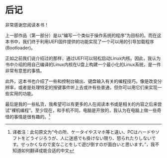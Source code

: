 # 后记

非常感谢您阅读本书！

上一部作品（第一部分）是以“编写一个类似于操作系统的程序”为目标的。而在这本书中，我们终于利用UEFI固件提供的功能实现了一个可以用的引导加载程序(Bootloader)。

正如之前我们说介绍过的那样，通过UEFI可以轻松启动Linux内核。因此，我认为书中介绍的用自己编译的Linux内核在U盘上构建一个最小化的Linux系统，是一件非常有意思的事情。

此外，这本书也介绍了一些和控制台输出、键盘输入有关的编程技巧。像是改变分辨率，或者是处理特定的按键事件听上去或许有些普通，但你可以用它们来实现一些实用的功能。

最后是我的一些私货，我希望可以有更多的人在阅读本书或是相关的内容之后来尝试“裸机编程”。至少现在，和手机不同，电脑是开放的，我认为在电脑上做一些奇怪的事情是很有趣的。[^1]


[^1]: 译者注：此句原文为“今の所、ケータイやスマホ等と違い、PCはハードやソフトをどうイジろうが、人に迷惑でも掛けない限り、怒られたりしないです。せっかくなので変なことをして遊び倒すのが面白いと思います。”，我不知道如何翻译成能合适的中文[^2]

[^2]: 译者注：其实我不懂日语，前面翻译完的都是我编的，我编不下去了...[^3]

[^2]: 译者注：当然这是在玩梗
